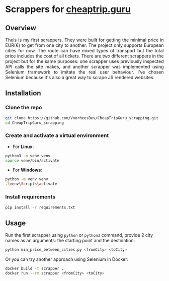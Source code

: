 # Scrappers for [cheaptrip.guru](https://cheaptrip.guru/)

## Overview
<p align="justify">
Theis is my first scrappers. 
They were built for getting the minimal price in EUR(€) to get from one city to another.
The project only supports European cities for now.
The route can have mixed types of transport but the total price includes the cost of all tickets.
There are two different scrappers in the project but for the same purposes: one scrapper uses previously inspected API calls the site makes, and another scrapper was implemented using Selenium framework to imitate the real user behaviour.
I've chosen Selenium because it's also a great way to scrape JS rendered websites.
</p>



## Installation

### Clone the repo
```bash
git clone https://github.com/VoorheesDev/CheapTripGuru_scrapping.git
cd CheapTripGuru_scrapping
```

### Create and activate a virtual environment
+ For <b>Linux</b>:
```bash
python3 -m venv venv
source venv/bin/activate
```

+ For <b>Windows</b>:
```bash
python -m venv venv
.\venv\Scripts\activate
```

### Install requirements
```bash
pip install -r requirements.txt
```

## Usage
Run the first scrapper using `python` or `python3` command, provide 2 city names as an arguments: the starting point and the destination:
```bash
python min_price_between_cities.py <fromCity> <toCity>
```
Or you can try another approach using Selenium in Docker:
```bash
docker build -t scrapper .
docker run --rm scrapper <fromCity> <toCity>
```

